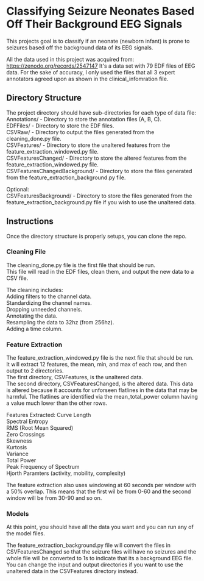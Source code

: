 # Classifying Seizure Neonates Based Off Their Background EEG Signals

This projects goal is to classify if an neonate (newborn infant) is prone to seizures based off the background data of its EEG signals.

All the data used in this project was acquired from: https://zenodo.org/records/2547147
It's a data set with 79 EDF files of EEG data. For the sake of accuracy, I only used the files that all 3 expert annotators agreed upon as shown in the clinical_infomration file.

## Directory Structure
The project directory should have sub-directories for each type of data file: <br>
Annotations/ - Directory to store the annotation files (A, B, C). <br>
EDFFiles/ - Directory to store the EDF files. <br>
CSVRaw/ - Directory to output the files generated from the cleaning_done.py file. <br>
CSVFeatures/ - Directory to store the unaltered features from the feature_extraction_windowed.py file. <br>
CSVFeaturesChanged/ - Directory to store the altered features from the feature_extraction_windowed.py file. <br>
CSVFeaturesChangedBackground/ - Directory to store the files generated from the feature_extraction_background.py file. <br>

Optional: <br>
CSVFeaturesBackground/ - Directory to store the files generated from the feature_extraction_background.py file if you wish to use the unaltered data. <br>

## Instructions
Once the directory structure is properly setups, you can clone the repo.

### Cleaning File
The cleaning_done.py file is the first file that should be run. <br>
This file will read in the EDF files, clean them, and output the new data to a CSV file. <br>

The cleaning includes: <br>
Adding filters to the channel data. <br>
Standardizing the channel names. <br>
Dropping unneeded channels. <br>
Annotating the data. <br>
Resampling the data to 32hz (from 256hz). <br>
Adding a time column. <br>

### Feature Extraction
The feature_extraction_windowed.py file is the next file that should be run. <br>
It will extract 12 features, the mean, min, and max of each row, and then output to 2 directories. <br>
The first directory, CSVFeatures, is the unaltered data.  <br>
The second directory, CSVFeaturesChanged, is the altered data. This data is altered because it accounts for unforseen flatlines in the data that may be harmful. The flatlines are identified via the mean_total_power column having a value much lower than the other rows. <br>

Features Extracted:
Curve Length <br>
Spectral Entropy <br>
RMS (Root Mean Squared) <br>
Zero Crossings <br>
Skewness <br>
Kurtosis <br>
Variance <br>
Total Power <br>
Peak Frequency of Spectrum <br>
Hjorth Paramters (activity, mobility, complexity) <br>

The feature extraction also uses windowing at 60 seconds per window with a 50% overlap. This means that the first wil be from 0-60 and the second window will be from 30-90 and so on.  <br>

### Models
At this point, you should have all the data you want and you can run any of the model files. 

The feature_extraction_background.py file will convert the files in CSVFeaturesChanged so that the seizure files will have no seizures and the whole file will be converted to 1s to indicate that its a background EEG file. You can change the input and output directories if you want to use the unaltered data in the CSVFeatures directory instead.
